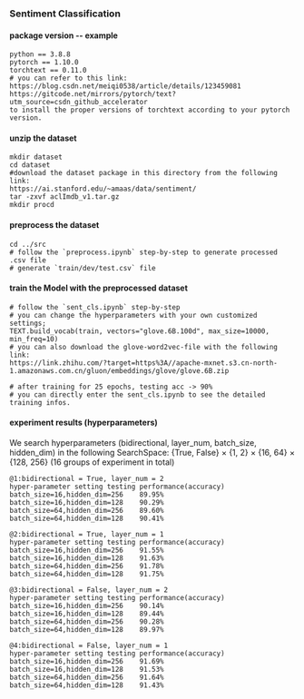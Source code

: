 ### Sentiment Classification

#### package version -- example
```
python == 3.8.8
pytorch == 1.10.0
torchtext == 0.11.0
# you can refer to this link:
https://blog.csdn.net/meiqi0538/article/details/123459081
https://gitcode.net/mirrors/pytorch/text?utm_source=csdn_github_accelerator
to install the proper versions of torchtext according to your pytorch version.
```

#### unzip the dataset
```
mkdir dataset
cd dataset
#download the dataset package in this directory from the following link:
https://ai.stanford.edu/~amaas/data/sentiment/
tar -zxvf aclImdb_v1.tar.gz
mkdir procd
```
#### preprocess the dataset
```
cd ../src
# follow the `preprocess.ipynb` step-by-step to generate processed .csv file
# generate `train/dev/test.csv` file
```

#### train the Model with the preprocessed dataset
```
# follow the `sent_cls.ipynb` step-by-step
# you can change the hyperparameters with your own customized settings;
TEXT.build_vocab(train, vectors="glove.6B.100d", max_size=10000, min_freq=10)
# you can also download the glove-word2vec-file with the following link:
https://link.zhihu.com/?target=https%3A//apache-mxnet.s3.cn-north-1.amazonaws.com.cn/gluon/embeddings/glove/glove.6B.zip

# after training for 25 epochs, testing acc -> 90%
# you can directly enter the sent_cls.ipynb to see the detailed training infos.
```

#### experiment results (hyperparameters)
We search hyperparameters (bidirectional, layer_num, batch_size, hidden_dim)
in the following SearchSpace:
{True, False} $\times$ {1, 2} $\times$ {16, 64} $\times$ {128, 256}
(16 groups of experiment in total)
```
@1:bidirectional = True, layer_num = 2
hyper-parameter setting	testing performance(accuracy)
batch_size=16,hidden_dim=256	89.95%
batch_size=16,hidden_dim=128	90.29%
batch_size=64,hidden_dim=256	89.60%
batch_size=64,hidden_dim=128	90.41%
```
```
@2:bidirectional = True, layer_num = 1
hyper-parameter setting	testing performance(accuracy)
batch_size=16,hidden_dim=256	91.55%
batch_size=16,hidden_dim=128	91.63%
batch_size=64,hidden_dim=256	91.78%
batch_size=64,hidden_dim=128	91.75%
```
```
@3:bidirectional = False, layer_num = 2
hyper-parameter setting	testing performance(accuracy)
batch_size=16,hidden_dim=256	90.14%
batch_size=16,hidden_dim=128	89.44%
batch_size=64,hidden_dim=256	90.28%
batch_size=64,hidden_dim=128	89.97%
```
```
@4:bidirectional = False, layer_num = 1
hyper-parameter setting	testing performance(accuracy)
batch_size=16,hidden_dim=256	91.69%
batch_size=16,hidden_dim=128	91.53%
batch_size=64,hidden_dim=256	91.64%
batch_size=64,hidden_dim=128	91.43%
```
